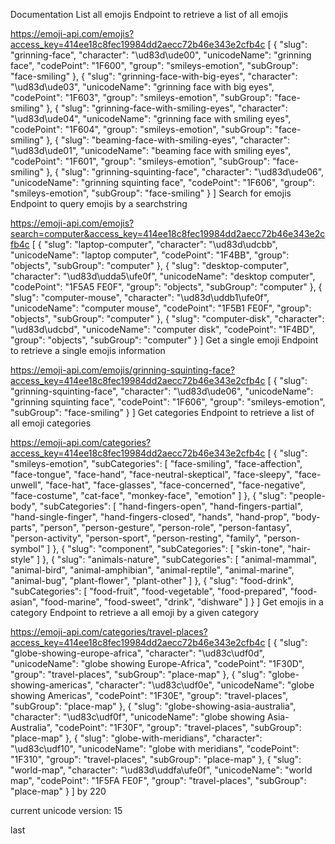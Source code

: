 Documentation
List all emojis
Endpoint to retrieve a list of all emojis

https://emoji-api.com/emojis?access_key=414ee18c8fec19984dd2aecc72b46e343e2cfb4c
[
    {
        "slug": "grinning-face",
        "character": "\ud83d\ude00",
        "unicodeName": "grinning face",
        "codePoint": "1F600",
        "group": "smileys-emotion",
        "subGroup": "face-smiling"
    },
    {
        "slug": "grinning-face-with-big-eyes",
        "character": "\ud83d\ude03",
        "unicodeName": "grinning face with big eyes",
        "codePoint": "1F603",
        "group": "smileys-emotion",
        "subGroup": "face-smiling"
    },
    {
        "slug": "grinning-face-with-smiling-eyes",
        "character": "\ud83d\ude04",
        "unicodeName": "grinning face with smiling eyes",
        "codePoint": "1F604",
        "group": "smileys-emotion",
        "subGroup": "face-smiling"
    },
    {
        "slug": "beaming-face-with-smiling-eyes",
        "character": "\ud83d\ude01",
        "unicodeName": "beaming face with smiling eyes",
        "codePoint": "1F601",
        "group": "smileys-emotion",
        "subGroup": "face-smiling"
    },
    {
        "slug": "grinning-squinting-face",
        "character": "\ud83d\ude06",
        "unicodeName": "grinning squinting face",
        "codePoint": "1F606",
        "group": "smileys-emotion",
        "subGroup": "face-smiling"
    }
]
Search for emojis
Endpoint to query emojis by a searchstring

https://emoji-api.com/emojis?search=computer&access_key=414ee18c8fec19984dd2aecc72b46e343e2cfb4c
[
    {
        "slug": "laptop-computer",
        "character": "\ud83d\udcbb",
        "unicodeName": "laptop computer",
        "codePoint": "1F4BB",
        "group": "objects",
        "subGroup": "computer"
    },
    {
        "slug": "desktop-computer",
        "character": "\ud83d\udda5\ufe0f",
        "unicodeName": "desktop computer",
        "codePoint": "1F5A5 FE0F",
        "group": "objects",
        "subGroup": "computer"
    },
    {
        "slug": "computer-mouse",
        "character": "\ud83d\uddb1\ufe0f",
        "unicodeName": "computer mouse",
        "codePoint": "1F5B1 FE0F",
        "group": "objects",
        "subGroup": "computer"
    },
    {
        "slug": "computer-disk",
        "character": "\ud83d\udcbd",
        "unicodeName": "computer disk",
        "codePoint": "1F4BD",
        "group": "objects",
        "subGroup": "computer"
    }
]
Get a single emoji
Endpoint to retrieve a single emojis information

https://emoji-api.com/emojis/grinning-squinting-face?access_key=414ee18c8fec19984dd2aecc72b46e343e2cfb4c
[
    {
        "slug": "grinning-squinting-face",
        "character": "\ud83d\ude06",
        "unicodeName": "grinning squinting face",
        "codePoint": "1F606",
        "group": "smileys-emotion",
        "subGroup": "face-smiling"
    }
]
Get categories
Endpoint to retrieve a list of all emoji categories

https://emoji-api.com/categories?access_key=414ee18c8fec19984dd2aecc72b46e343e2cfb4c
[
    {
        "slug": "smileys-emotion",
        "subCategories": [
            "face-smiling",
            "face-affection",
            "face-tongue",
            "face-hand",
            "face-neutral-skeptical",
            "face-sleepy",
            "face-unwell",
            "face-hat",
            "face-glasses",
            "face-concerned",
            "face-negative",
            "face-costume",
            "cat-face",
            "monkey-face",
            "emotion"
        ]
    },
    {
        "slug": "people-body",
        "subCategories": [
            "hand-fingers-open",
            "hand-fingers-partial",
            "hand-single-finger",
            "hand-fingers-closed",
            "hands",
            "hand-prop",
            "body-parts",
            "person",
            "person-gesture",
            "person-role",
            "person-fantasy",
            "person-activity",
            "person-sport",
            "person-resting",
            "family",
            "person-symbol"
        ]
    },
    {
        "slug": "component",
        "subCategories": [
            "skin-tone",
            "hair-style"
        ]
    },
    {
        "slug": "animals-nature",
        "subCategories": [
            "animal-mammal",
            "animal-bird",
            "animal-amphibian",
            "animal-reptile",
            "animal-marine",
            "animal-bug",
            "plant-flower",
            "plant-other"
        ]
    },
    {
        "slug": "food-drink",
        "subCategories": [
            "food-fruit",
            "food-vegetable",
            "food-prepared",
            "food-asian",
            "food-marine",
            "food-sweet",
            "drink",
            "dishware"
        ]
    }
]
Get emojis in a category
Endpoint to retrieve a all emoji by a given category

https://emoji-api.com/categories/travel-places?access_key=414ee18c8fec19984dd2aecc72b46e343e2cfb4c
[
    {
        "slug": "globe-showing-europe-africa",
        "character": "\ud83c\udf0d",
        "unicodeName": "globe showing Europe-Africa",
        "codePoint": "1F30D",
        "group": "travel-places",
        "subGroup": "place-map"
    },
    {
        "slug": "globe-showing-americas",
        "character": "\ud83c\udf0e",
        "unicodeName": "globe showing Americas",
        "codePoint": "1F30E",
        "group": "travel-places",
        "subGroup": "place-map"
    },
    {
        "slug": "globe-showing-asia-australia",
        "character": "\ud83c\udf0f",
        "unicodeName": "globe showing Asia-Australia",
        "codePoint": "1F30F",
        "group": "travel-places",
        "subGroup": "place-map"
    },
    {
        "slug": "globe-with-meridians",
        "character": "\ud83c\udf10",
        "unicodeName": "globe with meridians",
        "codePoint": "1F310",
        "group": "travel-places",
        "subGroup": "place-map"
    },
    {
        "slug": "world-map",
        "character": "\ud83d\uddfa\ufe0f",
        "unicodeName": "world map",
        "codePoint": "1F5FA FE0F",
        "group": "travel-places",
        "subGroup": "place-map"
    }
]
by 220

current unicode version: 15

last 